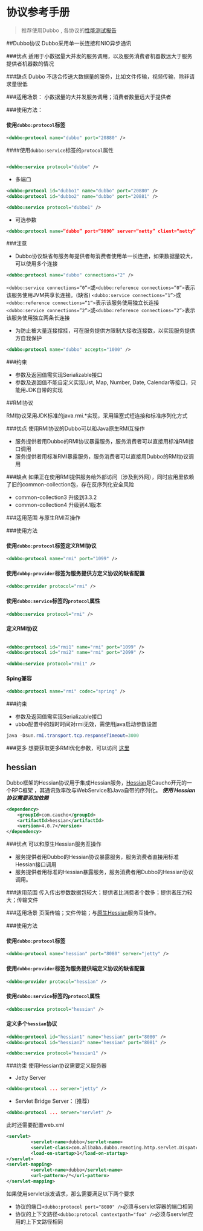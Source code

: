 # 协议参考手册

> 推荐使用Dubbo , 各协议的[性能测试报告](http://dubbo.io/User+Guide-zh.htm#UserGuide-zh-%E6%80%A7%E8%83%BD%E6%B5%8B%E8%AF%95%E6%8A%A5%E5%91%8A)

##Dubbo协议
Dubbo采用单一长连接和NIO异步通讯

###优点
适用于小数据量大并发的服务调用，以及服务消费者机器数远大于服务提供者机器数的情况

###缺点
Dubbo 不适合传送大数据量的服务，比如文件传输，视频传输，除非请求量很低

###适用场景：
小数据量的大并发服务调用；消费者数量远大于提供者

###使用方法：
#### 使用`dubbo:protocol`标签

```XML
<dubbo:protocol name="dubbo" port="20880" />
```

####使用`dubbo:service`标签的`protocol`属性

```XML

<dubbo:service protocol="dubbo" />
```

* 多端口

```XML
<dubbo:protocol id="dubbo1" name="dubbo" port="20880" />
<dubbo:protocol id="dubbo2" name="dubbo" port="20881" />

<dubbo:service protocol="dubbo1" />
```

* 可选参数

```XML
<dubbo:protocol name=“dubbo” port=“9090” server=“netty” client=“netty” codec=“dubbo” serialization=“hessian2” charset=“UTF-8” threadpool=“fixed” threads=“100” queues=“0” iothreads=“9” buffer=“8192” accepts=“1000” payload=“8388608” />
```

###注意
* Dubbo协议缺省每服务每提供者每消费者使用单一长连接，如果数据量较大，可以使用多个连接

```XML
<dubbo:protocol name="dubbo" connections="2" />
```
`<dubbo:service connections=”0”>`或`<dubbo:reference connections=”0”>`表示该服务使用JVM共享长连接。(缺省)
`<dubbo:service connections=”1”>`或`<dubbo:reference connections=”1”>`表示该服务使用独立长连接
`<dubbo:service connections=”2”>`或`<dubbo:reference connections=”2”>`表示该服务使用独立两条长连接

* 为防止被大量连接撑挂，可在服务提供方限制大接收连接数，以实现服务提供方自我保护

```XML
<dubbo:protocol name="dubbo" accepts="1000" />
```

###约束
* 参数及返回值需实现Serializable接口
*  参数及返回值不能自定义实现List, Map, Number, Date, Calendar等接口，只能用JDK自带的实现

##RMI协议

RMI协议采用JDK标准的java.rmi.*实现，采用阻塞式短连接和标准序列化方式

###优点
使用RMI协议的Dubbo可以和Java原生RMI互操作
* 服务提供者用Dubbo的RMI协议暴露服务，服务消费者可以直接用标准RMI接口调用
* 服务提供者用标准RMI暴露服务，服务消费者可以直接用Dubbo的RMI协议调用

###缺点
如果正在使用RMI提供服务给外部访问（涉及到外网），同时应用里依赖了旧的common-collection包，存在反序列化安全风险
* common-collection3 升级到3.3.2
* common-collection4 升级到4.1版本

###适用范围
与原生RMI互操作

###使用方法

#### 使用`dubbo:protocol`标签定义RMI协议
```XML
<dubbo:protocol name="rmi" port="1099" />
```

#### 使用`dubbp:provider`标签为服务提供方定义协议的缺省配置

```XML
<dubbo:provider protocol="rmi" />
```

#### 使用`dubbo:service`标签的`protocol`属性

```XML
<dubbo:service protocol="rmi" />
```

#### 定义RMI协议

```XML

<dubbo:protocol id="rmi1" name="rmi" port="1099" />
<dubbo:protocol id="rmi2" name="rmi" port="2099" />
 
<dubbo:service protocol="rmi1" />
```

#### Sping兼容

```XML
<dubbo:protocol name="rmi" codec="spring" />
```

###约束
* 参数及返回值需实现Serializable接口
* ubbo配置中的超时时间对rmi无效，需使用java启动参数设置

```JAVA
java -Dsun.rmi.transport.tcp.responseTimeout=3000
```

###更多
想要获取更多RMI优化参数，可以访问 [这里](http://download.oracle.com/docs/cd/E17409_01/javase/6/docs/technotes/guides/rmi/sunrmiproperties.html)


## hessian
Dubbo框架的Hessian协议用于集成Hessian服务，[Hessian](http://hessian.caucho.com)是Caucho开元的一个RPC框架 ，其通讯效率改与WebService和Java自带的序列化。
***使用 Hessian协议需要添加依赖***
```XML
<dependency>
    <groupId>com.caucho</groupId>
    <artifactId>hessian</artifactId>
    <version>4.0.7</version>
</dependency>
```

###优点
 可以和原生Hessian服务互操作
* 服务提供者用Dubbo的Hessian协议暴露服务，服务消费者直接用标准Hessian接口调用
* 服务提供者用标准的Hessian暴露服务，服务消费者用Dubbo的Hessian协议调用。

###适用范围
传入传出参数数据包较大；提供者比消费者个数多；提供者压力较大；传输文件

###适用场景
页面传输；文件传输；与[原生Hessian](http://hessian.caucho.com)服务互操作。

###使用方法

#### 使用`dubbo:protocol`标签
```XML
<dubbo:protocol name="hessian" port="8080" server="jetty" />
```
#### 使用`dubbo:provider`标签为服务提供端定义协议的缺省配置

```XML
<dubbo:provider protocol="hessian" />
```

#### 使用`dubbo:service`标签的`protocol`属性
```XML
<dubbo:service protocol="hessian" />
```

#### 定义多个`hessian`协议

```XML
<dubbo:protocol id="hessian1" name="hessian" port="8080" />
<dubbo:protocol id="hessian2" name="hessian" port="8081" />

<dubbo:service protocol="hessian1" />
```



###约束
使用Hessian协议需要定义服务器

* Jetty Server
```XML
<dubbo:protocol ... server="jetty" />
```
* Servlet Bridge Server：（推荐）
```XML
<dubbo:protocol ... server="servlet" />
```
此时还需要配置web.xml
```XML
<servlet>
         <servlet-name>dubbo</servlet-name>
         <servlet-class>com.alibaba.dubbo.remoting.http.servlet.DispatcherServlet</servlet-class>
         <load-on-startup>1</load-on-startup>
</servlet>
<servlet-mapping>
         <servlet-name>dubbo</servlet-name>
         <url-pattern>/*</url-pattern>
</servlet-mapping>
```

如果使用servlet派发请求，那么需要满足以下两个要求
* 协议的端口`<dubbo:protocol port="8080" />`必须与servlet容器的端口相同
* 协议的上下文路径`<dubbo:protocol contextpath="foo" />`必须与servlet应用的上下文路径相同


















































































